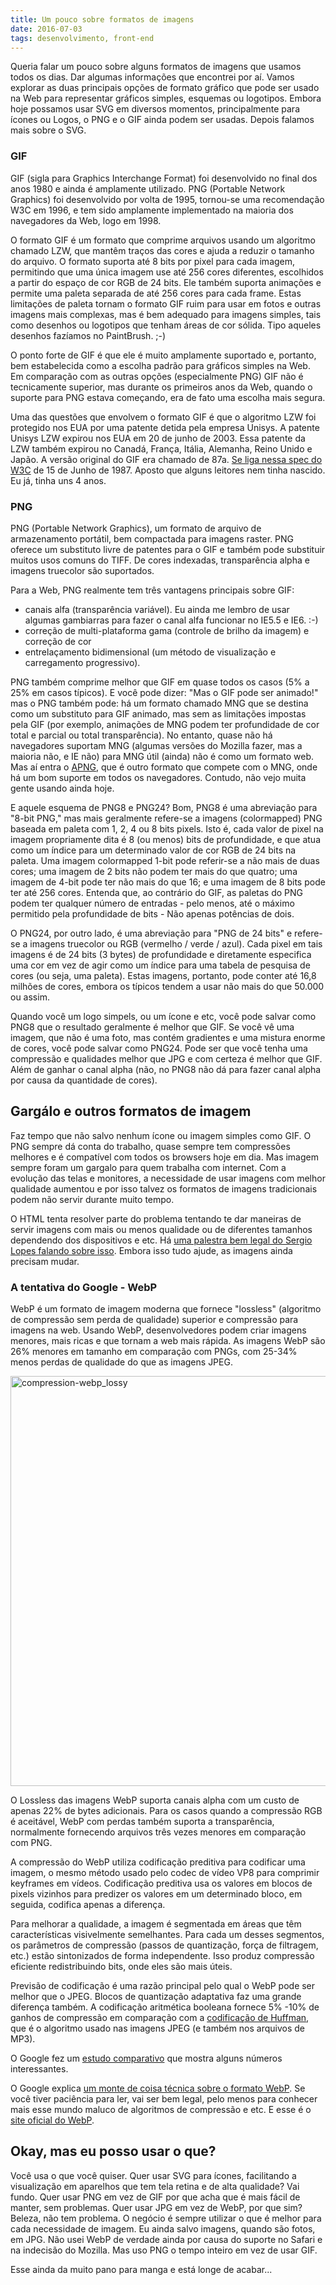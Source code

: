```yaml
---
title: Um pouco sobre formatos de imagens
date: 2016-07-03
tags: desenvolvimento, front-end
---
```


Queria falar um pouco sobre alguns formatos de imagens que usamos todos os dias. Dar algumas informações que encontrei por aí. Vamos explorar as duas principais opções de formato gráfico que pode ser usado na Web para representar gráficos simples, esquemas ou logotipos. Embora hoje possamos usar SVG em diversos momentos, principalmente para ícones ou Logos, o PNG e o GIF ainda podem ser usadas. Depois falamos mais sobre o SVG.

### GIF
GIF (sigla para Graphics Interchange Format) foi desenvolvido no final dos anos 1980 e ainda é amplamente utilizado. PNG (Portable Network Graphics) foi desenvolvido por volta de 1995, tornou-se uma recomendação W3C em 1996, e tem sido amplamente implementado na maioria dos navegadores da Web, logo em 1998.

O formato GIF é um formato que comprime arquivos usando um algoritmo chamado LZW, que mantêm traços das cores e ajuda a reduzir o tamanho do arquivo.
O formato suporta até 8 bits por pixel para cada imagem, permitindo que uma única imagem use até 256 cores diferentes, escolhidos a partir do espaço de cor RGB de 24 bits. Ele também suporta animações e permite uma paleta separada de até 256 cores para cada frame. Estas limitações de paleta tornam o formato GIF ruim para usar em fotos e outras imagens mais complexas, mas é bem adequado para imagens simples, tais como desenhos ou logotipos que tenham áreas de cor sólida. Tipo aqueles desenhos fazíamos no PaintBrush. ;-)

O ponto forte de GIF é que ele é muito amplamente suportado e, portanto, bem estabelecida como a escolha padrão para gráficos simples na Web. Em comparação com as outras opções (especialmente PNG) GIF não é tecnicamente superior, mas durante os primeiros anos da Web, quando o suporte para PNG estava começando, era de fato uma escolha mais segura.

Uma das questões que envolvem o formato GIF é que o algoritmo LZW foi protegido nos EUA por uma patente detida pela empresa Unisys. A patente Unisys LZW expirou nos EUA em 20 de junho de 2003. Essa patente da LZW também expirou no Canadá, França, Itália, Alemanha, Reino Unido e Japão. A versão original do GIF era chamado de 87a. <a href="https://www.w3.org/Graphics/GIF/spec-gif87.txt">Se liga nessa spec do W3C</a> de 15 de Junho de 1987. Aposto que alguns leitores nem tinha nascido. Eu já, tinha uns 4 anos.

### PNG

PNG (Portable Network Graphics), um formato de arquivo de armazenamento portátil, bem compactada para imagens raster. PNG oferece um substituto livre de patentes para o GIF e também pode substituir muitos usos comuns do TIFF. De cores indexadas, transparência alpha e imagens truecolor são suportados.

Para a Web, PNG realmente tem três vantagens principais sobre GIF:

- canais alfa (transparência variável). Eu ainda me lembro de usar algumas gambiarras para fazer o canal alfa funcionar no IE5.5 e IE6. :-)
- correção de multi-plataforma gama (controle de brilho da imagem) e correção de cor
- entrelaçamento bidimensional (um método de visualização e carregamento progressivo).

PNG também comprime melhor que GIF em quase todos os casos (5% a 25% em casos típicos). E você pode dizer: "Mas o GIF pode ser animado!" mas o PNG também pode: há um formato chamado MNG que se destina como um substituto para GIF animado, mas sem as limitações impostas pela GIF (por exemplo, animações de MNG podem ter profundidade de cor total e parcial ou total transparência). No entanto, quase não há navegadores suportam MNG (algumas versões do Mozilla fazer, mas a maioria não, e IE não) para MNG útil (ainda) não é como um formato web. Mas aí entra o <a href="https://en.wikipedia.org/wiki/APNG#cite_note-20">APNG</a>, que é outro formato que compete com o MNG, onde há um bom suporte em todos os navegadores. Contudo, não vejo muita gente usando ainda hoje.

E aquele esquema de PNG8 e PNG24? Bom, PNG8 é uma abreviação para "8-bit PNG," mas mais geralmente refere-se a imagens (colormapped) PNG baseada em paleta com 1, 2, 4 ou 8 bits pixels. Isto é, cada valor de pixel na imagem propriamente dita é 8 (ou menos) bits de profundidade, e que atua como um índice para um determinado valor de cor RGB de 24 bits na paleta. Uma imagem colormapped 1-bit pode referir-se a não mais de duas cores; uma imagem de 2 bits não podem ter mais do que quatro; uma imagem de 4-bit pode ter não mais do que 16; e uma imagem de 8 bits pode ter até 256 cores. Entenda que, ao contrário do GIF, as paletas do PNG podem ter qualquer número de entradas - pelo menos, até o máximo permitido pela profundidade de bits - Não apenas potências de dois.

O PNG24, por outro lado, é uma abreviação para "PNG de 24 bits" e refere-se a imagens truecolor ou RGB (vermelho / verde / azul). Cada pixel em tais imagens é de 24 bits (3 bytes) de profundidade e diretamente especifica uma cor em vez de agir como um índice para uma tabela de pesquisa de cores (ou seja, uma paleta). Estas imagens, portanto, pode conter até 16,8 milhões de cores, embora os típicos tendem a usar não mais do que 50.000 ou assim.

Quando você um logo simpels, ou um ícone e etc, você pode salvar como PNG8 que o resultado geralmente é melhor que GIF. Se você vê uma imagem, que não é uma foto, mas contém gradientes e uma mistura enorme de cores, você pode salvar como PNG24. Pode ser que você tenha uma compressão e qualidades melhor que JPG e com certeza é melhor que GIF. Além de ganhar o canal alpha (não, no PNG8 não dá para fazer canal alpha por causa da quantidade de cores).

## Gargálo e outros formatos de imagem
Faz tempo que não salvo nenhum ícone ou imagem simples como GIF. O PNG sempre dá conta do trabalho, quase sempre tem compressões melhores e é compatível com todos os browsers hoje em dia. Mas imagem sempre foram um gargalo para quem trabalha com internet. Com a evolução das telas e monitores, a necessidade de usar imagens com melhor qualidade aumentou e por isso talvez os formatos de imagens tradicionais podem não servir durante muito tempo. 

O HTML tenta resolver parte do problema tentando te dar maneiras de servir imagens com mais ou menos qualidade ou de diferentes tamanhos dependendo dos dispositivos e etc. Há <a href="http://www.slideshare.net/caelumdev/tudo-que-voc-precisa-saber-sobre-ltpicture-e-srcset">uma palestra bem legal do Sergio Lopes falando sobre isso</a>. Embora isso tudo ajude, as imagens ainda precisam mudar.

### A tentativa do Google - WebP
WebP é um formato de imagem moderna que fornece "lossless" (algoritmo de compressão sem perda de qualidade) superior e compressão para imagens na web. Usando WebP, desenvolvedores podem criar imagens menores, mais ricas e que tornam a web mais rápida. As imagens WebP são 26% menores em tamanho em comparação com PNGs, com 25-34% menos perdas de qualidade do que as imagens JPEG.

<img src="http://tableless.com.br/wp-content/uploads/2016/07/compression-webp_lossy.png" alt="compression-webp_lossy" width="744" height="656" class="aligncenter size-full wp-image-55075" />

O Lossless das imagens WebP suporta canais alpha com um custo de apenas 22% de bytes adicionais. Para os casos quando a compressão RGB é aceitável, WebP com perdas também suporta a transparência, normalmente fornecendo arquivos três vezes menores em comparação com PNG.

A compressão do WebP utiliza codificação preditiva para codificar uma imagem, o mesmo método usado pelo codec de vídeo VP8 para comprimir keyframes em vídeos. Codificação preditiva usa os valores em blocos de pixels vizinhos para predizer os valores em um determinado bloco, em seguida, codifica apenas a diferença.

Para melhorar a qualidade, a imagem é segmentada em áreas que têm características visivelmente semelhantes. Para cada um desses segmentos, os parâmetros de compressão (passos de quantização, força de filtragem, etc.) estão sintonizados de forma independente. Isso produz compressão eficiente redistribuindo bits, onde eles são mais úteis. 

Previsão de codificação é uma razão principal pelo qual o WebP pode ser melhor que o JPEG. Blocos de quantização adaptativa faz uma grande diferença também. A codificação aritmética booleana fornece 5% -10% de ganhos de compressão em comparação com a <a href="https://en.wikipedia.org/wiki/Huffman_coding">codificação de Huffman</a>, que é o algoritmo usado nas imagens JPEG (e também nos arquivos de MP3).

O Google fez um <a href="https://developers.google.com/speed/webp/docs/c_study">estudo comparativo</a> que mostra alguns números interessantes.

O Google explica <a href="https://developers.google.com/speed/webp/docs/compression#lossy_webp">um monte de coisa técnica sobre o formato WebP</a>. Se você tiver paciência para ler, vai ser bem legal, pelo menos para conhecer mais esse mundo maluco de algoritmos de compressão e etc. E esse é o <a href="https://developers.google.com/speed/webp/">site oficial do WebP</a>.

## Okay, mas eu posso usar o que?
Você usa o que você quiser. Quer usar SVG para ícones, facilitando a visualização em aparelhos que tem tela retina e de alta qualidade? Vai fundo. Quer usar PNG em vez de GIF por que acha que é mais fácil de manter, sem problemas. Quer usar JPG em vez de WebP, por que sim? Beleza, não tem problema. O negócio é sempre utilizar o que é melhor para cada necessidade de imagem. Eu ainda salvo imagens, quando são fotos, em JPG. Não usei WebP de verdade ainda por causa do suporte no Safari e na indecisão do Mozilla. Mas uso PNG o tempo inteiro em vez de usar GIF.

Esse ainda da muito pano para manga e está longe de acabar...